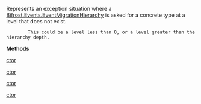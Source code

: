 Represents an exception situation where a [Bifrost.Events.EventMigrationHierarchy](Bifrost.Events.EventMigrationHierarchy) is
            asked for a concrete type at a level that does not exist.
            
            This could be a level less than 0, or a level greater than the hierarchy depth.

**Methods**

[ctor](Bifrost.Events.MigrationLevelOutOfRangeException.ctor)


[ctor](Bifrost.Events.MigrationLevelOutOfRangeException.ctor)


[ctor](Bifrost.Events.MigrationLevelOutOfRangeException.ctor)


[ctor](Bifrost.Events.MigrationLevelOutOfRangeException.ctor)

